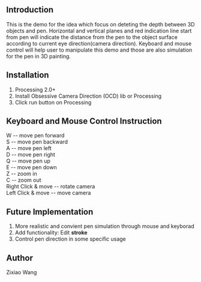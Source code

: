## Introduction

This is the demo for the idea which focus on deteting the depth between 3D objects and pen. Horizontal and vertical planes and red indication line start from pen will indicate the distance from the pen to the object surface according to current eye direction(camera direction). Keyboard and mouse control will help user to manipulate this demo and those are also simulation for the pen in 3D painting.

## Installation

1. Processing 2.0+
2. Install Obsessive Camera Direction (OCD) lib or Processing
3. Click run button on Processing

## Keyboard and Mouse Control Instruction

W -- move pen forward  
S -- move pen backward  
A -- move pen left  
D -- move pen right  
Q -- move pen up  
E -- move pen down  
Z -- zoom in  
C -- zoom out  
Right Click & move -- rotate camera  
Left Click & move -- move camera  

## Future Implementation
1. More realistic and convient pen simulation through mouse and keyborad  
2. Add functionality: Edit **stroke**  
3. Control pen direction in some specific usage

## Author

Zixiao Wang  